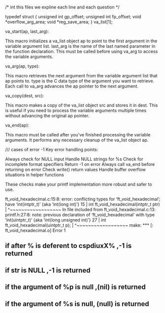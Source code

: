 /* int this files we expline each line and each question */


typedef struct {
    unsigned int gp_offset;
    unsigned int fp_offset;
    void *overflow_arg_area;
    void *reg_save_area;
} va_list[1];

va_start(ap, last_arg):

This macro initializes a va_list object ap to point to the first argument in the variable argument list.
last_arg is the name of the last named parameter in the function declaration.
This must be called before using va_arg to access the variable arguments.

va_arg(ap, type):

This macro retrieves the next argument from the variable argument list that ap points to.
type is the C data type of the argument you want to retrieve.
Each call to va_arg advances the ap pointer to the next argument.

va_copy(dest, src):

This macro makes a copy of the va_list object src and stores it in dest.
This is useful if you need to process the variable arguments multiple times without advancing the original ap pointer.

va_end(ap):

This macro must be called after you've finished processing the variable arguments.
It performs any necessary cleanup of the va_list object ap.




/// cases of error -1
Key error handling points:

Always check for NULL input
Handle NULL strings for %s
Check for incomplete format specifiers
Return -1 on error
Always call va_end before returning on error
Check write() return values
Handle buffer overflow situations in helper functions

These checks make your printf implementation more robust and safer to use.

ft_void_hexadecimal.c:15:8: error: conflicting types for ‘ft_void_hexadecimal’; have ‘int(intptr_t)’ {aka ‘int(long int)’}
   15 | int    ft_void_hexadecimal(intptr_t     ptr)
      |        ^~~~~~~~~~~~~~~~~~~
In file included from ft_void_hexadecimal.c:13:
printf.h:27:8: note: previous declaration of ‘ft_void_hexadecimal’ with type ‘int(uintptr_t)’ {aka ‘int(long unsigned int)’}
   27 | int    ft_void_hexadecimal(uintptr_t p);
      |        ^~~~~~~~~~~~~~~~~~~
make: *** [<builtin>: ft_void_hexadecimal.o] Error 1



## if after % is deferent to cspdiuxX% ,-1  is returned

## if str is NULL ,-1 is returned

## if the argument of %p is null ,(nil) is returned 

## if the argument of %s is null, (null) is returned

